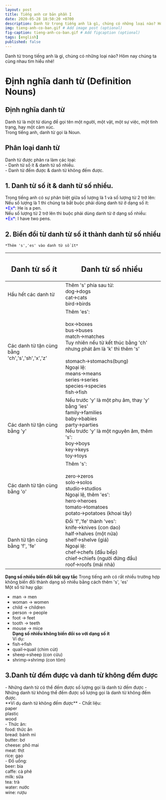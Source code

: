 ```yaml
---
layout: post
title: Tiếng anh cơ bản phần I
date: 2020-05-28 18:50:20 +0700
description: Danh từ trong tiếng anh là gì, chúng có những loại nào? Hôm nay chúng ta cùng nhau tìm hiểu nhé! # Add post description (optional)
img: tieng-anh-co-ban.gif # Add image post (optional)
fig-caption: tieng-anh-co-ban.gif # Add figcaption (optional)
tags: [english]
published: false
---
```


Danh từ trong tiếng anh là gì, chúng có những loại nào? Hôm nay chúng ta cùng nhau tìm hiểu nhé!
<h1>Định nghĩa danh từ (Definition Nouns)</h1>
<h2>Định nghĩa danh từ</h2>
  Danh từ là một từ dùng để gọi tên một người, một vật, một sự việc, một tình trạng, hay một cảm xúc.<br>
  Trong tiếng anh, danh từ gọi là Noun.
<h2>Phân loại danh từ</h2>
  Danh từ được phân ra làm các loại:<br>
  - Danh từ số ít & danh từ số nhiều.<br>
  - Danh từ đếm được & danh từ không đếm được.<br>
<h2>1. Danh từ số ít & danh từ số nhiều.</h2>
Trong tiếng anh có sự phân biệt giữa số lượng là 1 và số lượng từ 2 trở lên: <br>
Nếu số lượng là 1 thì chúng ta bắt buộc phải dùng danh từ ở dạng số ít:<br>
  <span style="color:blue">*Ex*</span>: He is a pen.<br>
Nếu số lượng từ 2 trở lên thì buộc phải dùng danh từ ở dạng số nhiều:<br>
  <span style="color:blue">*Ex*</span>: I have two pens.
<h2>2. Biến đổi từ danh từ số ít thành danh từ số nhiều</h2>

    *Thêm 's','es' vào danh từ số ít* 
<table>
<thead>
<tr>
<th><h2>Danh từ số ít</h2></th>
<th><h2>Danh từ số nhiều</h2></th>
</tr>
</thead>
<tbody>
<tr>
<td>Hầu hết các danh từ</td>
<td>Thêm 's' phía sau từ:<br>    dog->dogs<br>    cat->cats<br>    bird->birds</td>
</tr>
<tr>
<td>Các danh từ tận cùng bằng<br>'ch','s','sh','x','z'</td>
<td>Thêm 'es':<br><br>  box->boxes<br>  bus->buses<br>  match->matches<br>Tuy nhiên nếu từ kết thúc bằng 'ch' nhưng phát âm là 'k' thì thêm 's'<br><br>  stomach->stomachs(bụng)<br>Ngoại lệ:<br>  means->means<br>  series->series<br>  species->species<br>  fish->fish</td>
</tr>
<tr>
<td>Các danh từ tận cùng bằng 'y'</td>
<td>Nếu trước 'y' là một phụ âm, thay 'y' bằng 'ies'<br>  family->families<br>  baby->babies<br>  party->parties<br>Nếu trước 'y' là một nguyên âm, thêm 's':<br>  boy->boys<br>  key->keys<br>  toy->toys</td>
</tr>
<tr>
<td>Các danh từ tận cùng bằng 'o'</td>
<td>Thêm 's':<br><br>  zero->zeros<br>  solo->solos<br>  studio->studios<br>Ngoại lệ, thêm 'es':<br>  hero->heroes<br>  tomato->tomatoes<br>  potato->potatoes (khoai tây)</td>
</tr>
<tr>
<td>Danh từ tận cùng bằng 'f', 'fe'</td>
<td>Đổi 'f','fe' thành 'ves':<br>  knife->knives (con dao)<br>  half->halves (một nửa)<br>  shelf->shelve (giá)<br>Ngoại lệ:<br>  chef->chefs (đầu bếp)<br>  chief->chiefs (người đứng đầu)<br>  roof->roofs (mái nhà)</td>
</tr>
</tbody>
</table>

  **Dạng số nhiều biến đổi bất quy tắc**
  Trong tiếng anh có rất nhiều trường hợp không biến đổi thành dạng số nhiều bằng cách thêm 's', 'es'<br>
  Một số từ hay gặp:<br>
  - man -> men
  - woman -> women
  - child -> children
  - person -> people
  - foot -> feet
  - tooth -> teeth
  - mouse -> mice<br>
  **Dạng số nhiều không biến đổi so với dạng số ít**<br>
  Ví dụ:
  - fish->fish
  - quail->quail (chim cút)
  - sheep->sheep (con cừu)
  - shrimp->shrimp (con tôm)
<h2>3.Danh từ đếm được và danh từ không đếm được</h2>
- Những danh từ có thể đếm được số lượng gọi là danh từ đếm được
- Những danh từ không thể đếm được số lượng gọi là danh từ không đếm được.<br>
**Ví dụ danh từ không đếm được**
- Chất liệu:<br>
    paper<br>
    plastic<br>
    wood<br>
- Thức ăn:<br>
    food: thức ăn<br>
    bread: bánh mì<br>
    butter: bơ<br>
    cheese: phô mai <br>
    meat: thịt<br>
    rice: gạo <br>
- Đồ uống:<br>
    beer: bia<br>
    caffe: cà phê <br>
    milk: sữa <br>
    tea: trà <br>
    water: nước<br>
    wine: rượu <br>
